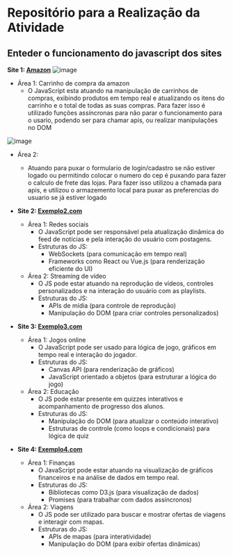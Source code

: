 # Repositório para a Realização da Atividade

## Enteder o funcionamento do javascript dos sites

 **Site 1: [Amazon](https://www.amazon.com.br/)** 
  ![image](https://github.com/user-attachments/assets/20e77d71-dd4b-442b-bc5b-60a6c0e94701)

  - Área 1: Carrinho de compra da amazon
    - O JavaScript esta atuando na manipulação de carrinhos de compras, exibindo produtos em tempo real e atualizando os itens do carrinho e o total de todas as suas compras.
    Para fazer isso é utilizado funções assíncronas para não parar o funcionamento para o usario, podendo ser para chamar apis, ou realizar manipulações no DOM

![image](https://github.com/user-attachments/assets/bb48ad06-0c06-43ca-80b3-427ca70d688f)

  - Área 2: 
    - Atuando para puxar o formulario de login/cadastro se não estiver logado ou permitindo colocar o numero do cep é puxando para fazer o calculo de frete das lojas.
    Para fazer isso utilizou a chamada para apis, e utilizou o armazemento local para puxar as preferencias do usuario se já estiver logado


- **Site 2: [Exemplo2.com](http://exemplo2.com)**
  - Área 1: Redes sociais
    - O JavaScript pode ser responsável pela atualização dinâmica do feed de notícias e pela interação do usuário com postagens.
    - Estruturas do JS:
      - WebSockets (para comunicação em tempo real)
      - Frameworks como React ou Vue.js (para renderização eficiente do UI)
  - Área 2: Streaming de vídeo
    - O JS pode estar atuando na reprodução de vídeos, controles personalizados e na interação do usuário com as playlists.
    - Estruturas do JS:
      - APIs de mídia (para controle de reprodução)
      - Manipulação do DOM (para criar controles personalizados)

- **Site 3: [Exemplo3.com](http://exemplo3.com)**
  - Área 1: Jogos online
    - O JavaScript pode ser usado para lógica de jogo, gráficos em tempo real e interação do jogador.
    - Estruturas do JS:
      - Canvas API (para renderização de gráficos)
      - JavaScript orientado a objetos (para estruturar a lógica do jogo)
  - Área 2: Educação
    - O JS pode estar presente em quizzes interativos e acompanhamento de progresso dos alunos.
    - Estruturas do JS:
      - Manipulação do DOM (para atualizar o conteúdo interativo)
      - Estruturas de controle (como loops e condicionais) para lógica de quiz

- **Site 4: [Exemplo4.com](http://exemplo4.com)**
  - Área 1: Finanças
    - O JavaScript pode estar atuando na visualização de gráficos financeiros e na análise de dados em tempo real.
    - Estruturas do JS:
      - Bibliotecas como D3.js (para visualização de dados)
      - Promises (para trabalhar com dados assíncronos)
  - Área 2: Viagens
    - O JS pode ser utilizado para buscar e mostrar ofertas de viagens e interagir com mapas.
    - Estruturas do JS:
      - APIs de mapas (para interatividade)
      - Manipulação do DOM (para exibir ofertas dinâmicas)

